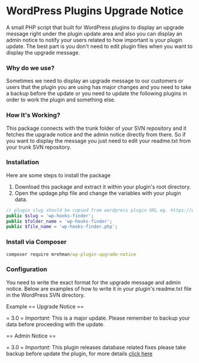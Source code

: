 # WordPress Plugins Upgrade Notice

A small PHP script that built for WordPress plugins to display an upgrade message right under the plugin update area and also you can display an admin notice to notify your users related to how important is your plugin update. The best part is you don't need to edit plugin files when you want to display the upgrade message.

### Why do we use?
Sometimes we need to display an upgrade message to our customers or users that the plugin you are using has major changes and you need to take a backup before the update or you need to update the following plugins in order to work the plugin and something else. 

### How It's Working?
This package connects with the trunk folder of your SVN repository and it fetches the upgrade notice and the admin notice directly from there. So if you want to display the message you just need to edit your readme.txt from your trunk SVN repository.

### Installation
Here are some steps to install the package
1. Download this package and extract it within your plugin's root directory.
2. Open the updage.php file and change the variables with your plugin data.

```php
// plugin slug should be copied from wordpress plugin URL eg. https://wordpress.org/plugins/wp-hooks-finder/
public $slug = 'wp-hooks-finder';
public $folder_name = 'wp-hooks-finder';
public $file_name = 'wp-hooks-finder.php';
```

### Install via Composer

```cmd
composer require mrehman/wp-plugin-upgrade-notice
```
### Configuration

You need to write the exact format for the upgrade message and admin notice. Below are examples of how to write it in your plugin's readme.txt file in the WordPress SVN directory.

Example
== Upgrade Notice ==

= 3.0 =
*Important:* This is a major update. Please remember to backup your data before proceeding with the update.

== Admin Notice ==

= 3.0 =
*Important:* This plugin releases database related fixes please take backup before update the plugin, for more details [click here](https://muhammadrehman.com)

